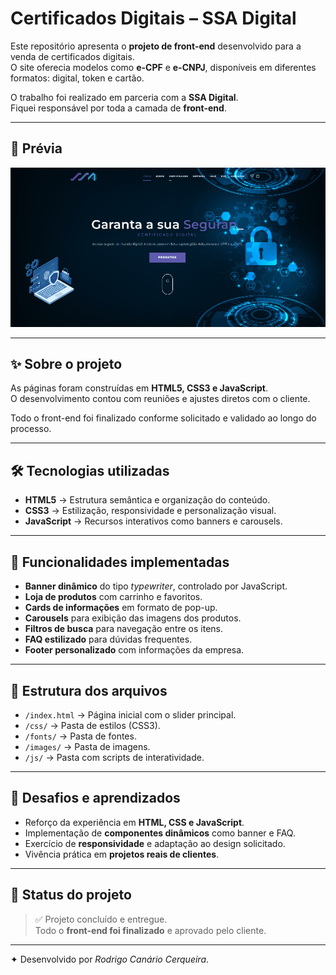 # Certificados Digitais – SSA Digital

Este repositório apresenta o **projeto de front-end** desenvolvido para a venda de certificados digitais.  
O site oferecia modelos como **e-CPF** e **e-CNPJ**, disponíveis em diferentes formatos: digital, token e cartão.  

O trabalho foi realizado em parceria com a **SSA Digital**.  
Fiquei responsável por toda a camada de **front-end**.  

---

## 🎥 Prévia

![Preview do botão](./preview.gif)

---

## ✨ Sobre o projeto

As páginas foram construídas em **HTML5, CSS3 e JavaScript**.  
O desenvolvimento contou com reuniões e ajustes diretos com o cliente.  

Todo o front-end foi finalizado conforme solicitado e validado ao longo do processo.  

---

## 🛠 Tecnologias utilizadas

- **HTML5** → Estrutura semântica e organização do conteúdo.  
- **CSS3** → Estilização, responsividade e personalização visual.  
- **JavaScript** → Recursos interativos como banners e carousels.  

---

## 📌 Funcionalidades implementadas

- **Banner dinâmico** do tipo *typewriter*, controlado por JavaScript.  
- **Loja de produtos** com carrinho e favoritos.  
- **Cards de informações** em formato de pop-up.  
- **Carousels** para exibição das imagens dos produtos.  
- **Filtros de busca** para navegação entre os itens.  
- **FAQ estilizado** para dúvidas frequentes.  
- **Footer personalizado** com informações da empresa.  

---

## 📂 Estrutura dos arquivos

- `/index.html` → Página inicial com o slider principal.
- `/css/` → Pasta de estilos (CSS3).
- `/fonts/` → Pasta de fontes.
- `/images/` → Pasta de imagens.    
- `/js/` → Pasta com scripts de interatividade.  

---

## 🚀 Desafios e aprendizados

- Reforço da experiência em **HTML, CSS e JavaScript**.  
- Implementação de **componentes dinâmicos** como banner e FAQ.  
- Exercício de **responsividade** e adaptação ao design solicitado.  
- Vivência prática em **projetos reais de clientes**.  

---

## 📌 Status do projeto

> ✅ Projeto concluído e entregue.  
> Todo o **front-end foi finalizado** e aprovado pelo cliente.  

---

✦ Desenvolvido por *Rodrigo Canário Cerqueira*.
